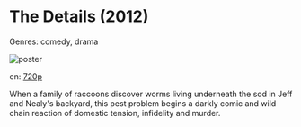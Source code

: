 # The Details (2012)

Genres: comedy, drama

![poster](http://image.tmdb.org/t/p/w500/c9dtcoL8UeLpJatf9nYljVPNyWH.jpg)

en:
  [720p](magnet:?xt=urn:btih:5D58022F5274259A4FCB8CBA581AAE2B493DA97B&tr=udp://glotorrents.pw:6969/announce&tr=udp://tracker.opentrackr.org:1337/announce&tr=udp://torrent.gresille.org:80/announce&tr=udp://tracker.openbittorrent.com:80&tr=udp://tracker.coppersurfer.tk:6969&tr=udp://tracker.leechers-paradise.org:6969&tr=udp://p4p.arenabg.ch:1337&tr=udp://tracker.internetwarriors.net:1337)
  


When a family of raccoons discover worms living underneath the sod in Jeff and Nealy's backyard, this pest problem begins a darkly comic and wild chain reaction of domestic tension, infidelity and murder.